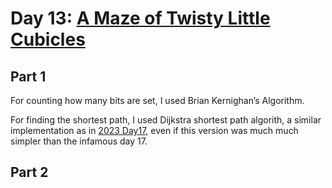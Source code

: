 # Day 13: [A Maze of Twisty Little Cubicles](https://adventofcode.com/2016/day/13)

## Part 1

For counting how many bits are set, I used Brian Kernighan’s Algorithm.

For finding the shortest path, I used Dijkstra shortest path algorith, a similar implementation as in [2023 Day17](../../2023/day17/README.md), even if this version was much much simpler than the infamous day 17.

## Part 2

